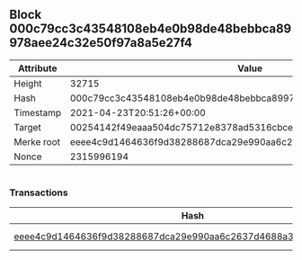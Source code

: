 ## Block 000c79cc3c43548108eb4e0b98de48bebbca89978aee24c32e50f97a8a5e27f4

Attribute | Value
--- | ---
Height | 32715
Hash | 000c79cc3c43548108eb4e0b98de48bebbca89978aee24c32e50f97a8a5e27f4
Timestamp | 2021-04-23T20:51:26+00:00
Target | 00254142f49eaaa504dc75712e8378ad5316cbcead634704b3734b6271167cc4
Merke root | eeee4c9d1464636f9d38288687dca29e990aa6c2637d4688a3a85dc07baa2243
Nonce | 2315996194

```

```

### Transactions

Hash | Amount
--- | ---
[eeee4c9d1464636f9d38288687dca29e990aa6c2637d4688a3a85dc07baa2243](eeee4c9d1464636f9d38288687dca29e990aa6c2637d4688a3a85dc07baa2243.md) | 10.00000000 SKEPTI 
